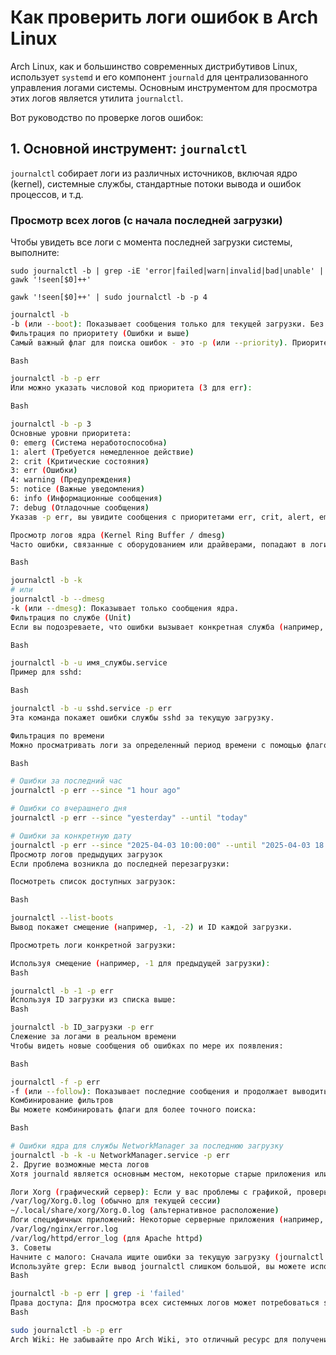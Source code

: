 # Как проверить логи ошибок в Arch Linux

Arch Linux, как и большинство современных дистрибутивов Linux, использует `systemd` и его компонент `journald` для централизованного управления логами системы. Основным инструментом для просмотра этих логов является утилита `journalctl`.

Вот руководство по проверке логов ошибок:

## 1. Основной инструмент: `journalctl`

`journalctl` собирает логи из различных источников, включая ядро (kernel), системные службы, стандартные потоки вывода и ошибок процессов, и т.д.

### Просмотр всех логов (с начала последней загрузки)

Чтобы увидеть все логи с момента последней загрузки системы, выполните:

```sudo journalctl -b | grep -iE 'error|failed|warn|invalid|bad|unable' | gawk '!seen[$0]++'```

```gawk '!seen[$0]++' | sudo journalctl -b -p 4```
```bash
journalctl -b
-b (или --boot): Показывает сообщения только для текущей загрузки. Без этого флага journalctl покажет все сохраненные логи, что может быть очень много.
Фильтрация по приоритету (Ошибки и выше)
Самый важный флаг для поиска ошибок - это -p (или --priority). Приоритеты варьируются от 0 (emerg) до 7 (debug). Чтобы увидеть только ошибки и сообщения с более высоким приоритетом (critical, alert, emergency):

Bash

journalctl -b -p err
Или можно указать числовой код приоритета (3 для err):

Bash

journalctl -b -p 3
Основные уровни приоритета:
0: emerg (Система неработоспособна)
1: alert (Требуется немедленное действие)
2: crit (Критические состояния)
3: err (Ошибки)
4: warning (Предупреждения)
5: notice (Важные уведомления)
6: info (Информационные сообщения)
7: debug (Отладочные сообщения)
Указав -p err, вы увидите сообщения с приоритетами err, crit, alert, emerg.

Просмотр логов ядра (Kernel Ring Buffer / dmesg)
Часто ошибки, связанные с оборудованием или драйверами, попадают в логи ядра.

Bash

journalctl -b -k
# или
journalctl -b --dmesg
-k (или --dmesg): Показывает только сообщения ядра.
Фильтрация по службе (Unit)
Если вы подозреваете, что ошибки вызывает конкретная служба (например, sshd или nginx), вы можете отфильтровать логи для этой службы:

Bash

journalctl -b -u имя_службы.service
Пример для sshd:

Bash

journalctl -b -u sshd.service -p err
Эта команда покажет ошибки службы sshd за текущую загрузку.

Фильтрация по времени
Можно просматривать логи за определенный период времени с помощью флагов -S (--since) и -U (--until):

Bash

# Ошибки за последний час
journalctl -p err --since "1 hour ago"

# Ошибки со вчерашнего дня
journalctl -p err --since "yesterday" --until "today"

# Ошибки за конкретную дату
journalctl -p err --since "2025-04-03 10:00:00" --until "2025-04-03 18:00:00"
Просмотр логов предыдущих загрузок
Если проблема возникла до последней перезагрузки:

Посмотреть список доступных загрузок:

Bash

journalctl --list-boots
Вывод покажет смещение (например, -1, -2) и ID каждой загрузки.

Просмотреть логи конкретной загрузки:

Используя смещение (например, -1 для предыдущей загрузки):
Bash

journalctl -b -1 -p err
Используя ID загрузки из списка выше:
Bash

journalctl -b ID_загрузки -p err
Слежение за логами в реальном времени
Чтобы видеть новые сообщения об ошибках по мере их появления:

Bash

journalctl -f -p err
-f (или --follow): Показывает последние сообщения и продолжает выводить новые по мере их поступления (аналогично tail -f). Нажмите Ctrl+C, чтобы остановить.
Комбинирование фильтров
Вы можете комбинировать флаги для более точного поиска:

Bash

# Ошибки ядра для службы NetworkManager за последнюю загрузку
journalctl -b -k -u NetworkManager.service -p err
2. Другие возможные места логов
Хотя journald является основным местом, некоторые старые приложения или специфические конфигурации могут все еще писать логи в традиционные файлы в каталоге /var/log/.

Логи Xorg (графический сервер): Если у вас проблемы с графикой, проверьте:
/var/log/Xorg.0.log (обычно для текущей сессии)
~/.local/share/xorg/Xorg.0.log (альтернативное расположение)
Логи специфичных приложений: Некоторые серверные приложения (например, веб-серверы nginx, apache, базы данных postgresql, mariadb) могут иметь свои собственные файлы логов ошибок, часто в подкаталогах /var/log/, например:
/var/log/nginx/error.log
/var/log/httpd/error_log (для Apache httpd)
3. Советы
Начните с малого: Сначала ищите ошибки за текущую загрузку (journalctl -b -p err). Если ничего нет, расширяйте временной диапазон или смотрите предыдущие загрузки.
Используйте grep: Если вывод journalctl слишком большой, вы можете использовать grep для поиска по ключевым словам (хотя journalctl имеет мощные встроенные фильтры):
Bash

journalctl -b -p err | grep -i 'failed'
Права доступа: Для просмотра всех системных логов может потребоваться sudo или права root. journalctl без sudo часто показывает только логи текущего пользователя.
Bash

sudo journalctl -b -p err
Arch Wiki: Не забывайте про Arch Wiki, это отличный ресурс для получения более подробной информации о journalctl и логировании в Arch Linux.

